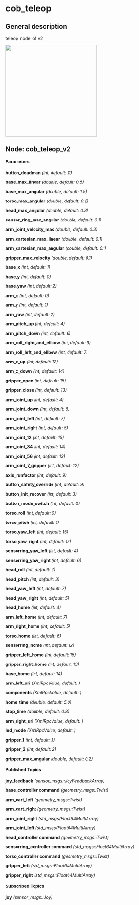 cob_teleop
====================

General description
---------------------
teleop_node_of_v2

<img src="./model/cob_teleop.png" width="300px" />

Node: cob_teleop_v2
---------------------
#### Parameters
**button_deadman** *(int, default: 11)*
<!--- protected region button_deadman on begin -->
<!--- protected region button_deadman end -->

**base_max_linear** *(double, default: 0.5)*
<!--- protected region base_max_linear on begin -->
<!--- protected region base_max_linear end -->

**base_max_angular** *(double, default: 1.5)*
<!--- protected region base_max_angular on begin -->
<!--- protected region base_max_angular end -->

**torso_max_angular** *(double, default: 0.2)*
<!--- protected region torso_max_angular on begin -->
<!--- protected region torso_max_angular end -->

**head_max_angular** *(double, default: 0.3)*
<!--- protected region head_max_angular on begin -->
<!--- protected region head_max_angular end -->

**sensor_ring_max_angular** *(double, default: 0.1)*
<!--- protected region sensor_ring_max_angular on begin -->
<!--- protected region sensor_ring_max_angular end -->

**arm_joint_velocity_max** *(double, default: 0.3)*
<!--- protected region arm_joint_velocity_max on begin -->
<!--- protected region arm_joint_velocity_max end -->

**arm_cartesian_max_linear** *(double, default: 0.1)*
<!--- protected region arm_cartesian_max_linear on begin -->
<!--- protected region arm_cartesian_max_linear end -->

**arm_cartesian_max_angular** *(double, default: 0.1)*
<!--- protected region arm_cartesian_max_angular on begin -->
<!--- protected region arm_cartesian_max_angular end -->

**gripper_max_velocity** *(double, default: 0.1)*
<!--- protected region gripper_max_velocity on begin -->
<!--- protected region gripper_max_velocity end -->

**base_x** *(int, default: 1)*
<!--- protected region base_x on begin -->
<!--- protected region base_x end -->

**base_y** *(int, default: 0)*
<!--- protected region base_y on begin -->
<!--- protected region base_y end -->

**base_yaw** *(int, default: 2)*
<!--- protected region base_yaw on begin -->
<!--- protected region base_yaw end -->

**arm_x** *(int, default: 0)*
<!--- protected region arm_x on begin -->
<!--- protected region arm_x end -->

**arm_y** *(int, default: 1)*
<!--- protected region arm_y on begin -->
<!--- protected region arm_y end -->

**arm_yaw** *(int, default: 2)*
<!--- protected region arm_yaw on begin -->
<!--- protected region arm_yaw end -->

**arm_pitch_up** *(int, default: 4)*
<!--- protected region arm_pitch_up on begin -->
<!--- protected region arm_pitch_up end -->

**arm_pitch_down** *(int, default: 6)*
<!--- protected region arm_pitch_down on begin -->
<!--- protected region arm_pitch_down end -->

**arm_roll_right_and_ellbow** *(int, default: 5)*
<!--- protected region arm_roll_right_and_ellbow on begin -->
<!--- protected region arm_roll_right_and_ellbow end -->

**arm_roll_left_and_ellbow** *(int, default: 7)*
<!--- protected region arm_roll_left_and_ellbow on begin -->
<!--- protected region arm_roll_left_and_ellbow end -->

**arm_z_up** *(int, default: 12)*
<!--- protected region arm_z_up on begin -->
<!--- protected region arm_z_up end -->

**arm_z_down** *(int, default: 14)*
<!--- protected region arm_z_down on begin -->
<!--- protected region arm_z_down end -->

**gripper_open** *(int, default: 15)*
<!--- protected region gripper_open on begin -->
<!--- protected region gripper_open end -->

**gripper_close** *(int, default: 13)*
<!--- protected region gripper_close on begin -->
<!--- protected region gripper_close end -->

**arm_joint_up** *(int, default: 4)*
<!--- protected region arm_joint_up on begin -->
<!--- protected region arm_joint_up end -->

**arm_joint_down** *(int, default: 6)*
<!--- protected region arm_joint_down on begin -->
<!--- protected region arm_joint_down end -->

**arm_joint_left** *(int, default: 7)*
<!--- protected region arm_joint_left on begin -->
<!--- protected region arm_joint_left end -->

**arm_joint_right** *(int, default: 5)*
<!--- protected region arm_joint_right on begin -->
<!--- protected region arm_joint_right end -->

**arm_joint_12** *(int, default: 15)*
<!--- protected region arm_joint_12 on begin -->
<!--- protected region arm_joint_12 end -->

**arm_joint_34** *(int, default: 14)*
<!--- protected region arm_joint_34 on begin -->
<!--- protected region arm_joint_34 end -->

**arm_joint_56** *(int, default: 13)*
<!--- protected region arm_joint_56 on begin -->
<!--- protected region arm_joint_56 end -->

**arm_joint_7_gripper** *(int, default: 12)*
<!--- protected region arm_joint_7_gripper on begin -->
<!--- protected region arm_joint_7_gripper end -->

**axis_runfactor** *(int, default: 9)*
<!--- protected region axis_runfactor on begin -->
<!--- protected region axis_runfactor end -->

**button_safety_override** *(int, default: 9)*
<!--- protected region button_safety_override on begin -->
<!--- protected region button_safety_override end -->

**button_init_recover** *(int, default: 3)*
<!--- protected region button_init_recover on begin -->
<!--- protected region button_init_recover end -->

**button_mode_switch** *(int, default: 0)*
<!--- protected region button_mode_switch on begin -->
<!--- protected region button_mode_switch end -->

**torso_roll** *(int, default: 0)*
<!--- protected region torso_roll on begin -->
<!--- protected region torso_roll end -->

**torso_pitch** *(int, default: 1)*
<!--- protected region torso_pitch on begin -->
<!--- protected region torso_pitch end -->

**torso_yaw_left** *(int, default: 15)*
<!--- protected region torso_yaw_left on begin -->
<!--- protected region torso_yaw_left end -->

**torso_yaw_right** *(int, default: 13)*
<!--- protected region torso_yaw_right on begin -->
<!--- protected region torso_yaw_right end -->

**sensorring_yaw_left** *(int, default: 4)*
<!--- protected region sensorring_yaw_left on begin -->
<!--- protected region sensorring_yaw_left end -->

**sensorring_yaw_right** *(int, default: 6)*
<!--- protected region sensorring_yaw_right on begin -->
<!--- protected region sensorring_yaw_right end -->

**head_roll** *(int, default: 2)*
<!--- protected region head_roll on begin -->
<!--- protected region head_roll end -->

**head_pitch** *(int, default: 3)*
<!--- protected region head_pitch on begin -->
<!--- protected region head_pitch end -->

**head_yaw_left** *(int, default: 7)*
<!--- protected region head_yaw_left on begin -->
<!--- protected region head_yaw_left end -->

**head_yaw_right** *(int, default: 5)*
<!--- protected region head_yaw_right on begin -->
<!--- protected region head_yaw_right end -->

**head_home** *(int, default: 4)*
<!--- protected region head_home on begin -->
<!--- protected region head_home end -->

**arm_left_home** *(int, default: 7)*
<!--- protected region arm_left_home on begin -->
<!--- protected region arm_left_home end -->

**arm_right_home** *(int, default: 5)*
<!--- protected region arm_right_home on begin -->
<!--- protected region arm_right_home end -->

**torso_home** *(int, default: 6)*
<!--- protected region torso_home on begin -->
<!--- protected region torso_home end -->

**sensorring_home** *(int, default: 12)*
<!--- protected region sensorring_home on begin -->
<!--- protected region sensorring_home end -->

**gripper_left_home** *(int, default: 15)*
<!--- protected region gripper_left_home on begin -->
<!--- protected region gripper_left_home end -->

**gripper_right_home** *(int, default: 13)*
<!--- protected region gripper_right_home on begin -->
<!--- protected region gripper_right_home end -->

**base_home** *(int, default: 14)*
<!--- protected region base_home on begin -->
<!--- protected region base_home end -->

**arm_left_uri** *(XmlRpcValue, default: )*
<!--- protected region arm_left_uri on begin -->
<!--- protected region arm_left_uri end -->

**components** *(XmlRpcValue, default: )*
<!--- protected region components on begin -->
<!--- protected region components end -->

**home_time** *(double, default: 5.0)*
<!--- protected region home_time on begin -->
<!--- protected region home_time end -->

**stop_time** *(double, default: 0.8)*
<!--- protected region stop_time on begin -->
<!--- protected region stop_time end -->

**arm_right_uri** *(XmlRpcValue, default: )*
<!--- protected region arm_right_uri on begin -->
<!--- protected region arm_right_uri end -->

**led_mode** *(XmlRpcValue, default: )*
<!--- protected region led_mode on begin -->
<!--- protected region led_mode end -->

**gripper_1** *(int, default: 3)*
<!--- protected region gripper_1 on begin -->
<!--- protected region gripper_1 end -->

**gripper_2** *(int, default: 2)*
<!--- protected region gripper_2 on begin -->
<!--- protected region gripper_2 end -->

**gripper_max_angular** *(double, default: 0.2)*
<!--- protected region gripper_max_angular on begin -->
<!--- protected region gripper_max_angular end -->


#### Published Topics
**joy_feedback** *(sensor_msgs::JoyFeedbackArray)*   
<!--- protected region joy_feedback on begin -->
<!--- protected region joy_feedback end -->

**base_controller command** *(geometry_msgs::Twist)*   
<!--- protected region base_controller command on begin -->
<!--- protected region base_controller command end -->

**arm_cart_left** *(geometry_msgs::Twist)*   
<!--- protected region arm_cart_left on begin -->
<!--- protected region arm_cart_left end -->

**arm_cart_right** *(geometry_msgs::Twist)*   
<!--- protected region arm_cart_right on begin -->
<!--- protected region arm_cart_right end -->

**arm_joint_right** *(std_msgs/Float64MultiArray)*   
<!--- protected region arm_joint_right on begin -->
<!--- protected region arm_joint_right end -->

**arm_joint_left** *(std_msgs/Float64MultiArray)*   
<!--- protected region arm_joint_left on begin -->
<!--- protected region arm_joint_left end -->

**head_controller command** *(geometry_msgs::Twist)*   
<!--- protected region head_controller command on begin -->
<!--- protected region head_controller command end -->

**sensorring_controller command** *(std_msgs::Float64MultiArray)*   
<!--- protected region sensorring_controller command on begin -->
<!--- protected region sensorring_controller command end -->

**torso_controller command** *(geometry_msgs::Twist)*   
<!--- protected region torso_controller command on begin -->
<!--- protected region torso_controller command end -->

**gripper_left** *(std_msgs::Float64MultiArray)*   
<!--- protected region gripper_left on begin -->
<!--- protected region gripper_left end -->

**gripper_right** *(std_msgs::Float64MultiArray)*   
<!--- protected region gripper_right on begin -->
<!--- protected region gripper_right end -->


#### Subscribed Topics
**joy** *(sensor_msgs::Joy)*   
<!--- protected region joy on begin -->
<!--- protected region joy end -->



